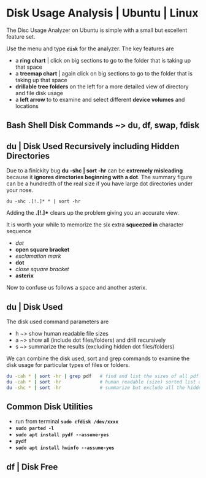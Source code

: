 
# Disk Usage Analysis | Ubuntu | Linux

The Disc Usage Analyzer on Ubuntu is simple with a small but excellent feature set.

Use the menu and type **`disk`** for the analyzer. The key features are

- a **ring chart** | click on big sections to go to the folder that is taking up that space
- a **treemap chart** | again click on big sections to go to the folder that is taking up that space
- **drillable tree folders** on the left for a more detailed view of directory and file disk usage
- a **left arrow** to to examine and select different **device volumes** and locations


## Bash Shell Disk Commands ~> du, df, swap, fdisk

## du | Disk Used Recursively including Hidden Directories

Due to a finickity bug **du -shc | sort -hr** can be **extremely misleading** because it **ignores directories beginning with a dot**. The summary figure can be a hundredth of the real size if you have large dot directories under your nose.

    du -shc .[!.]* * | sort -hr

Adding the <strong>.[!.]*</strong> clears up the problem giving you an accurate view.

It is worth your while to memorize the six extra **squeezed in** character sequence

- <em>dot</em>
- **open square bracket**
- <em>exclamation mark</em>
- **dot**
- <em>close square bracket</em>
- **asterix**

Now to confuse us follows a space and another asterix.

## du | Disk Used

The disk used command parameters are
- h ~> show human readable file sizes
- a ~> show all (include dot files/folders) and drill recursively
- s ~> summarize the results (excluding hidden dot files/folders)

We can combine the disk used, sort and grep commands to examine the disk usage for particular types of files or folders.

```bash
du -cah * | sort -hr | grep pdf   # find and list the sizes of all pdf files in the folder tree
du -cah * | sort -hr              # human readable (size) sorted list of every file and folder
du -shc * | sort -hr              # summarize but exclude all the hidden (dot files and folders)
```

## Common Disk Utilities

- run from terminal **`sudo cfdisk /dev/xxxx`**
- **`sudo parted -l`**
- **`sudo apt install pydf --assume-yes`**
- **`pydf`**
- **`sudo apt install hwinfo --assume-yes`**


## df | Disk Free

